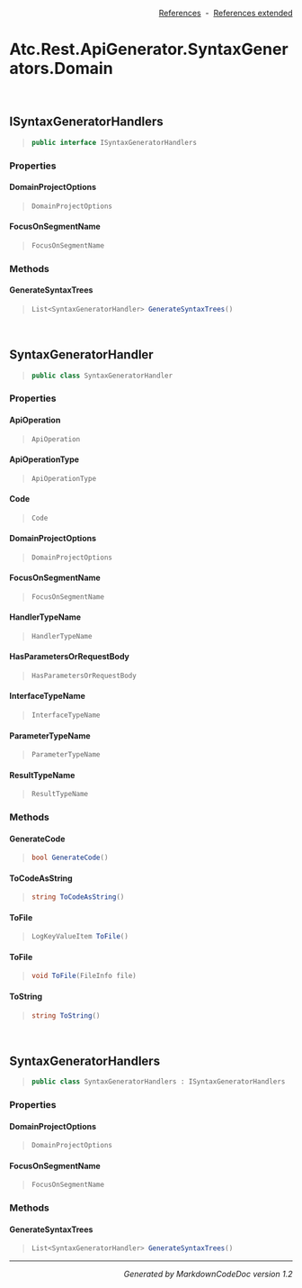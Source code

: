 <div style='text-align: right'>

[References](Index.md)&nbsp;&nbsp;-&nbsp;&nbsp;[References extended](IndexExtended.md)
</div>

# Atc.Rest.ApiGenerator.SyntaxGenerators.Domain

<br />

## ISyntaxGeneratorHandlers

>```csharp
>public interface ISyntaxGeneratorHandlers
>```

### Properties

#### DomainProjectOptions
>```csharp
>DomainProjectOptions
>```
#### FocusOnSegmentName
>```csharp
>FocusOnSegmentName
>```
### Methods

#### GenerateSyntaxTrees
>```csharp
>List<SyntaxGeneratorHandler> GenerateSyntaxTrees()
>```

<br />

## SyntaxGeneratorHandler

>```csharp
>public class SyntaxGeneratorHandler
>```

### Properties

#### ApiOperation
>```csharp
>ApiOperation
>```
#### ApiOperationType
>```csharp
>ApiOperationType
>```
#### Code
>```csharp
>Code
>```
#### DomainProjectOptions
>```csharp
>DomainProjectOptions
>```
#### FocusOnSegmentName
>```csharp
>FocusOnSegmentName
>```
#### HandlerTypeName
>```csharp
>HandlerTypeName
>```
#### HasParametersOrRequestBody
>```csharp
>HasParametersOrRequestBody
>```
#### InterfaceTypeName
>```csharp
>InterfaceTypeName
>```
#### ParameterTypeName
>```csharp
>ParameterTypeName
>```
#### ResultTypeName
>```csharp
>ResultTypeName
>```
### Methods

#### GenerateCode
>```csharp
>bool GenerateCode()
>```
#### ToCodeAsString
>```csharp
>string ToCodeAsString()
>```
#### ToFile
>```csharp
>LogKeyValueItem ToFile()
>```
#### ToFile
>```csharp
>void ToFile(FileInfo file)
>```
#### ToString
>```csharp
>string ToString()
>```

<br />

## SyntaxGeneratorHandlers

>```csharp
>public class SyntaxGeneratorHandlers : ISyntaxGeneratorHandlers
>```

### Properties

#### DomainProjectOptions
>```csharp
>DomainProjectOptions
>```
#### FocusOnSegmentName
>```csharp
>FocusOnSegmentName
>```
### Methods

#### GenerateSyntaxTrees
>```csharp
>List<SyntaxGeneratorHandler> GenerateSyntaxTrees()
>```
<hr /><div style='text-align: right'><i>Generated by MarkdownCodeDoc version 1.2</i></div>
